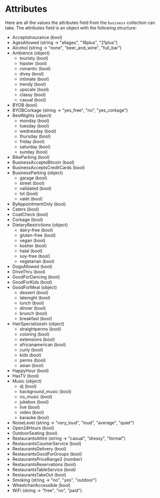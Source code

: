# Attributes

Here are all the values the attributes field from the `business` collection can take. The attributes field is an object with the following structure:

  - AcceptsInsurance (bool)
  - AgesAllowed (string -> "allages", "18plus", "21plus")
  - Alcohol (string -> "none", "beer_and_wine", "full_bar")
  - Ambience (object)
      - touristy (bool)
      - hipster (bool)
      - romantic (bool)
      - divey (bool)
      - intimate (bool)
      - trendy (bool)
      - upscale (bool)
      - classy (bool)
      - casual (bool)
  - BYOB (bool)
  - BYOBCorkage (string -> "yes_free", "no", "yes_corkage")
  - BestNights (object)
      - monday (bool)
      - tuesday (bool)
      - wednesday (bool)
      - thursday (bool)
      - friday (bool)
      - saturday (bool)
      - sunday (bool)
  - BikeParking (bool)
  - BusinessAcceptsBitcoin (bool)
  - BusinessAcceptsCreditCards (bool)
  - BusinessParking (object)
      - garage (bool)
      - street (bool)
      - validated (bool)
      - lot (bool)
      - valet (bool)
  - ByAppointmentOnly (bool)
  - Caters (bool)
  - CoatCheck (bool)
  - Corkage (bool)
  - DietaryRestrictions (object)
      - dairy-free (bool)
      - gluten-free (bool)
      - vegan (bool)
      - kosher (bool)
      - halal (bool)
      - soy-free (bool)
      - vegetarian (bool)
  - DogsAllowed (bool)
  - DriveThru (bool)
  - GoodForDancing (bool)
  - GoodForKids (bool)
  - GoodForMeal (object)
      - dessert (bool)
      - latenight (bool)
      - lunch (bool)
      - dinner (bool)
      - brunch (bool)
      - breakfast (bool)
  - HairSpecializesIn (object)
      - straightperms (bool)
      - coloring (bool)
      - extensions (bool)
      - africanamerican (bool)
      - curly (bool)
      - kids (bool)
      - perms (bool)
      - asian (bool)
  - HappyHour (bool)
  - HasTV (bool)
  - Music (object)
      - dj (bool)
      - background_music (bool)
      - no_music (bool)
      - jukebox (bool)
      - live (bool)
      - video (bool)
      - karaoke (bool)
  - NoiseLevel (string -> "very_loud", "loud", "average", "quiet")
  - Open24Hours (bool)
  - OutdoorSeating (bool)
  - RestaurantsAttire (string -> "casual", "dressy", "formal")
  - RestaurantsCounterService (bool)
  - RestaurantsDelivery (bool)
  - RestaurantsGoodForGroups (bool)
  - RestaurantsPriceRange2 (number)
  - RestaurantsReservations (bool)
  - RestaurantsTableService (bool)
  - RestaurantsTakeOut (bool)
  - Smoking (string -> "no", "yes", "outdoor")
  - WheelchairAccessible (bool)
  - WiFi (string -> "free", "no", "paid")